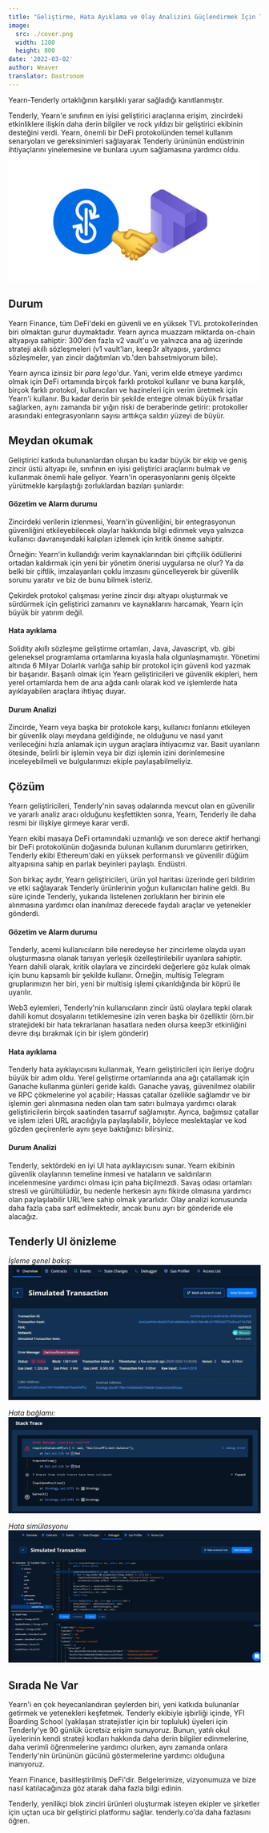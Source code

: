 ```yaml
---
title: "Geliştirme, Hata Ayıklama ve Olay Analizini Güçlendirmek İçin Tenderly ile Yearn Finance Ortaklığı"
image:
  src: ./cover.png
  width: 1280
  height: 800
date: '2022-03-02'
author: Weaver
translator: Dastronom
---
```


Yearn-Tenderly ortaklığının karşılıklı yarar sağladığı kanıtlanmıştır.

Tenderly, Yearn'e sınıfının en iyisi geliştirici araçlarına erişim, zincirdeki etkinliklere ilişkin daha derin bilgiler ve rock yıldızı bir geliştirici ekibinin desteğini verdi. Yearn, önemli bir DeFi protokolünden temel kullanım senaryoları ve gereksinimleri sağlayarak Tenderly ürününün endüstrinin ihtiyaçlarını yinelemesine ve bunlara uyum sağlamasına yardımcı oldu.

![](cover.png?w=1400&h=670)

## Durum
Yearn Finance, tüm DeFi'deki en güvenli ve en yüksek TVL protokollerinden biri olmaktan gurur duymaktadır. Yearn ayrıca muazzam miktarda on-chain altyapıya sahiptir: 300'den fazla v2 vault'u ve yalnızca ana ağ üzerinde strateji akıllı sözleşmeleri (v1 vault'ları, keep3r altyapısı, yardımcı sözleşmeler, yan zincir dağıtımları vb.'den bahsetmiyorum bile).

Yearn ayrıca izinsiz bir *para lego*'dur. Yani, verim elde etmeye yardımcı olmak için DeFi ortamında birçok farklı protokol kullanır ve buna karşılık, birçok farklı protokol, kullanıcıları ve hazineleri için verim üretmek için Yearn'i kullanır. Bu kadar derin bir şekilde entegre olmak büyük fırsatlar sağlarken, aynı zamanda bir yığın riski de beraberinde getirir: protokoller arasındaki entegrasyonların sayısı arttıkça saldırı yüzeyi de büyür.

## Meydan okumak
Geliştirici katkıda bulunanlardan oluşan bu kadar büyük bir ekip ve geniş zincir üstü altyapı ile, sınıfının en iyisi geliştirici araçlarını bulmak ve kullanmak önemli hale geliyor. Yearn'in operasyonlarını geniş ölçekte yürütmekle karşılaştığı zorluklardan bazıları şunlardır:

#### Gözetim ve Alarm durumu
Zincirdeki verilerin izlenmesi, Yearn'in güvenliğini, bir entegrasyonun güvenliğini etkileyebilecek olaylar hakkında bilgi edinmek veya yalnızca kullanıcı davranışındaki kalıpları izlemek için kritik öneme sahiptir.

Örneğin: Yearn'in kullandığı verim kaynaklarından biri çiftçilik ödüllerini ortadan kaldırmak için yeni bir yönetim önerisi uygularsa ne olur? Ya da belki bir çiftlik, imzalayanları çoklu imzasını güncelleyerek bir güvenlik sorunu yaratır ve biz de bunu bilmek isteriz.

Çekirdek protokol çalışması yerine zincir dışı altyapı oluşturmak ve sürdürmek için geliştirici zamanını ve kaynaklarını harcamak, Yearn için büyük bir yatırım değil.

#### Hata ayıklama
Solidity akıllı sözleşme geliştirme ortamları, Java, Javascript, vb. gibi geleneksel programlama ortamlarına kıyasla hala olgunlaşmamıştır. Yönetimi altında 6 Milyar Dolarlık varlığa sahip bir protokol için güvenli kod yazmak bir başarıdır. Başarılı olmak için Yearn geliştiricileri ve güvenlik ekipleri, hem yerel ortamlarda hem de ana ağda canlı olarak kod ve işlemlerde hata ayıklayabilen araçlara ihtiyaç duyar.

#### Durum Analizi
Zincirde, Yearn veya başka bir protokole karşı, kullanıcı fonlarını etkileyen bir güvenlik olayı meydana geldiğinde, ne olduğunu ve nasıl yanıt verileceğini hızla anlamak için uygun araçlara ihtiyacımız var. Basit uyarıların ötesinde, belirli bir işlemin veya bir dizi işlemin izini derinlemesine inceleyebilmeli ve bulgularımızı ekiple paylaşabilmeliyiz.

## Çözüm
Yearn geliştiricileri, Tenderly'nin savaş odalarında mevcut olan en güvenilir ve yararlı analiz aracı olduğunu keşfettikten sonra, Yearn, Tenderly ile daha resmi bir ilişkiye girmeye karar verdi.

Yearn ekibi masaya DeFi ortamındaki uzmanlığı ve son derece aktif herhangi bir DeFi protokolünün doğasında bulunan kullanım durumlarını getirirken, Tenderly ekibi Ethereum'daki en yüksek performanslı ve güvenilir düğüm altyapısına sahip en parlak beyinleri paylaştı. Endüstri.

Son birkaç aydır, Yearn geliştiricileri, ürün yol haritası üzerinde geri bildirim ve etki sağlayarak Tenderly ürünlerinin yoğun kullanıcıları haline geldi. Bu süre içinde Tenderly, yukarıda listelenen zorlukların her birinin ele alınmasına yardımcı olan inanılmaz derecede faydalı araçlar ve yetenekler gönderdi.

#### Gözetim ve Alarm durumu
Tenderly, acemi kullanıcıların bile neredeyse her zincirleme olayda uyarı oluşturmasına olanak tanıyan yerleşik özelleştirilebilir uyarılara sahiptir. Yearn dahili olarak, kritik olaylara ve zincirdeki değerlere göz kulak olmak için bunu kapsamlı bir şekilde kullanır. Örneğin, multisig Telegram gruplarımızın her biri, yeni bir multisig işlemi çıkarıldığında bir köprü ile uyarılır.

Web3 eylemleri, Tenderly'nin kullanıcıların zincir üstü olaylara tepki olarak dahili komut dosyalarını tetiklemesine izin veren başka bir özelliktir (örn.bir stratejideki bir hata tekrarlanan hasatlara neden olursa keep3r etkinliğini devre dışı bırakmak için bir işlem gönderir)

#### Hata ayıklama
Tenderly hata ayıklayıcısını kullanmak, Yearn geliştiricileri için ileriye doğru büyük bir adım oldu. Yerel geliştirme ortamlarında ana ağı çatallamak için Ganache kullanma günleri geride kaldı. Ganache yavaş, güvenilmez olabilir ve RPC çökmelerine yol açabilir; Hassas çatallar özellikle sağlamdır ve bir işlemin geri alınmasına neden olan tam satırı bulmaya yardımcı olarak geliştiricilerin birçok saatinden tasarruf sağlamıştır. Ayrıca, bağımsız çatallar ve işlem izleri URL aracılığıyla paylaşılabilir, böylece meslektaşlar ve kod gözden geçirenlerle aynı şeye baktığınızı bilirsiniz.

#### Durum Analizi
Tenderly, sektördeki en iyi UI hata ayıklayıcısını sunar. Yearn ekibinin güvenlik olaylarının temeline inmesi ve hataların ve saldırıların incelenmesine yardımcı olması için paha biçilmezdi. Savaş odası ortamları stresli ve gürültülüdür, bu nedenle herkesin aynı fikirde olmasına yardımcı olan paylaşılabilir URL'lere sahip olmak yararlıdır. Olay analizi konusunda daha fazla çaba sarf edilmektedir, ancak bunu ayrı bir gönderide ele alacağız.

## Tenderly UI önizleme

*İşleme genel bakış:*
![](image1.png?w=1140&h=609)

*Hata bağlamı:*
![](image2.png?w=1131&h=432)

*Hata simülasyonu*
![](image3.png?w=1280&h=672)

## Sırada Ne Var
Yearn'i en çok heyecanlandıran şeylerden biri, yeni katkıda bulunanlar getirmek ve yetenekleri keşfetmek. Tenderly ekibiyle işbirliği içinde, YFI Boarding School (yaklaşan stratejistler için bir topluluk) üyeleri için Tenderly'ye 90 günlük ücretsiz erişim sunuyoruz. Bunun, yatılı okul üyelerinin kendi strateji kodları hakkında daha derin bilgiler edinmelerine, daha verimli öğrenmelerine yardımcı olurken, aynı zamanda onlara Tenderly'nin ürününün gücünü göstermelerine yardımcı olduğuna inanıyoruz.

Yearn Finance, basitleştirilmiş DeFi'dir. Belgelerimize, vizyonumuza ve bize nasıl katılacağınıza göz atarak daha fazla bilgi edinin.

Tenderly, yenilikçi blok zinciri ürünleri oluşturmak isteyen ekipler ve şirketler için uçtan uca bir geliştirici platformu sağlar. tenderly.co'da  daha fazlasını öğren.
